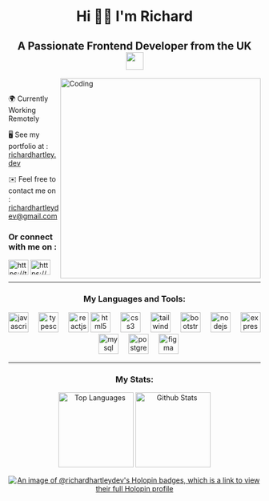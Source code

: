 <meta name="viewport" content="width=device-width, initial-scale=1.0, minimum-scale=1.0">

<h1 align="center">Hi 👋🏻 I'm Richard</h1>
<h2 align="center"> A Passionate Frontend Developer from the UK <img src="https://cdn.britannica.com/25/4825-004-F1975B92/Flag-United-Kingdom.jpg" width="35px"><!-- <img src="https://upload.wikimedia.org/wikipedia/en/thumb/b/ba/Flag_of_Germany.svg/1200px-Flag_of_Germany.svg.png" width="35px"> --></h2>
<img align="right" width="400" src="https://i.ytimg.com/vi/EDwYADr6Idg/hq720.jpg?sqp=-oaymwE7CK4FEIIDSFryq4qpAy0IARUAAAAAGAElAADIQj0AgKJD8AEB-AH-CYAC0AWKAgwIABABGEwgSyhlMA8=&rs=AOn4CLCh7GlcCkuosxg-c94Dc_BuYr4fqw" alt="Coding" margin-bottom="10px">

<br>

 🌍   Currently Working Remotely 

 🖥️   See my portfolio at : [richardhartley.dev](http://richardhartley.dev) 

 ✉️   Feel free to contact me on : [richardhartleydev@gmail.com](mailto:richardhartleydev@gmail.com)

<h3 align="left">Or connect with me on :</h3>
<p align="left">
<a href="https://twitter.com/https://twitter.com/richardh_dev" target="blank"><img align="center" src="https://raw.githubusercontent.com/rahuldkjain/github-profile-readme-generator/master/src/images/icons/Social/twitter.svg" alt="https://twitter.com/richardh_dev" height="30" width="40" /></a>
<a href="https://linkedin.com/in/https://www.linkedin.com/in/richard-hartley-6346b0225/" target="blank"><img align="center" src="https://raw.githubusercontent.com/rahuldkjain/github-profile-readme-generator/master/src/images/icons/Social/linked-in-alt.svg" alt="https://www.linkedin.com/in/richard-hartley-6346b0225/" height="30" width="40" /></a>
<hr>

<div  align="center">
<h3>My Languages and Tools:</h3>
  <img src="https://cdn.jsdelivr.net/gh/devicons/devicon/icons/javascript/javascript-original.svg" height="40" alt="javascript logo"  />
  <img width="12" />
  <img src="https://cdn.jsdelivr.net/gh/devicons/devicon/icons/typescript/typescript-original.svg" height="40" alt="typescript logo"  />
  <img width="12" />
  <img src="https://cdn.jsdelivr.net/gh/devicons/devicon/icons/react/react-original.svg" height="40" alt="reactjs logo"  />
  <img src="https://cdn.jsdelivr.net/gh/devicons/devicon/icons/html5/html5-original.svg" height="40" alt="html5 logo"  />
  <img width="12" />
  <img src="https://cdn.jsdelivr.net/gh/devicons/devicon/icons/css3/css3-original.svg" height="40" alt="css3 logo"  />
  <img width="12" />
  <img src="https://cdn.jsdelivr.net/gh/devicons/devicon/icons/tailwindcss/tailwindcss-plain.svg" height="40" alt="tailwindcss logo" />
  <img width="12" />
  <img src="https://cdn.jsdelivr.net/gh/devicons/devicon/icons/bootstrap/bootstrap-original.svg" height="40" alt="bootstrap logo"  />
  <img width="12" />
  <img src="https://cdn.jsdelivr.net/gh/devicons/devicon/icons/nodejs/nodejs-original.svg" height="40" alt="nodejs logo"  />
  <img width="12" />
  <img src="https://cdn.jsdelivr.net/gh/devicons/devicon/icons/express/express-original.svg" height="40" alt="express logo"  />
  <img width="12" />
  <img src="https://cdn.jsdelivr.net/gh/devicons/devicon/icons/mysql/mysql-original.svg" height="40" alt="mysql logo"  />
  <img width="12" />
  <img src="https://cdn.jsdelivr.net/gh/devicons/devicon/icons/postgresql/postgresql-original.svg" height="40" alt="postgresql logo"  />
  <img width="12" />
  <img src="https://cdn.jsdelivr.net/gh/devicons/devicon/icons/figma/figma-original.svg" height="40" alt="figma logo"  />
</div>

<hr>

<div align="center">
<h3>My Stats:</h3>
<img src="https://github-readme-stats.vercel.app/api/top-langs/?username=richardhartleydev&langs_count=10&title_color=0891b2&text_color=ffffff&icon_color=0891b2&bg_color=1c1917&hide_border=true&locale=en&layout=compact&custom_title=Top%20%Languages" alt="Top Languages" height="150px"/>
 <img src="https://github-readme-streak-stats.herokuapp.com/?user=richardhartleydev&stroke=ffffff&background=1c1917&ring=0891b2&fire=0891b2&currStreakNum=ffffff&currStreakLabel=0891b2&sideNums=ffffff&sideLabels=ffffff&dates=ffffff&hide_border=true" alt="Github Stats" height="150px"/>

[![An image of @richardhartleydev's Holopin badges, which is a link to view their full Holopin profile](https://holopin.me/richardhartleydev)](https://holopin.io/@richardhartleydev)

<!-- [![trophy](https://github-profile-trophy.vercel.app/?username=Richardhartleydev&theme=chalk)](https://github.com/ryo-ma/github-profile-trophy) -->

</div>


